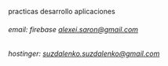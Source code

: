 practicas desarrollo aplicaciones 
###### email: firebase alexei.saron@gmail.com
###### hostinger: suzdalenko.suzdalenko@gmail.com
